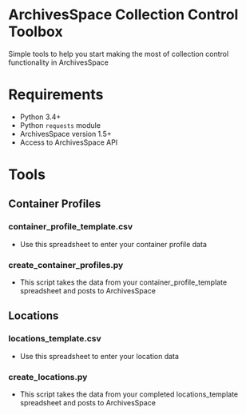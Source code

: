 # ArchivesSpace Collection Control Toolbox
Simple tools to help you start making the most of collection control functionality in ArchivesSpace

# Requirements

* Python 3.4+
* Python `requests` module
* ArchivesSpace version 1.5+
* Access to ArchivesSpace API

# Tools

## Container Profiles

### container_profile_template.csv

* Use this spreadsheet to enter your container profile data

### create_container_profiles.py

* This script takes the data from your container_profile_template spreadsheet and posts to ArchivesSpace

## Locations

### locations_template.csv

* Use this spreadsheet to enter your location data

### create_locations.py

* This script takes the data from your completed locations_template spreadsheet and posts to ArchivesSpace
